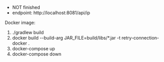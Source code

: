 - NOT finished
- endpoint: http://localhost:8081/api/ip

Docker image:
1. ./gradlew build
2. docker build --build-arg JAR_FILE=build/libs/\*.jar -t retry-connection-docker .
3. docker-compose up
4. docker-compose down
